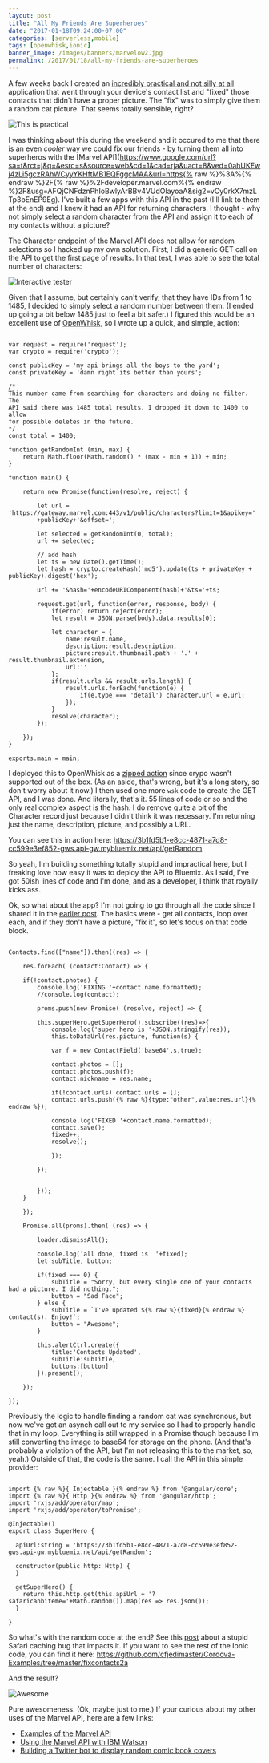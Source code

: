 ```yaml
---
layout: post
title: "All My Friends Are Superheroes"
date: "2017-01-18T09:24:00-07:00"
categories: [serverless,mobile]
tags: [openwhisk,ionic]
banner_image: /images/banners/marvelow2.jpg
permalink: /2017/01/18/all-my-friends-are-superheroes
---
```


A few weeks back I created an [incredibly practical and not silly at all](https://www.raymondcamden.com/2016/12/12/working-with-ionic-native-contact-fixer) application
that went through your device's contact list and "fixed" those contacts that didn't have a proper picture. The "fix"
was to simply give them a random cat picture. That seems totally sensible, right?

<img src="https://static.raymondcamden.com/images/2016/12/ahbig.png" alt="This is practical" class="imgborder">

I was thinking about this during the weekend and it occured to me that there is an even *cooler* way we
could fix our friends - by turning them all into superheros with the [Marvel API](https://www.google.com/url?sa=t&rct=j&q=&esrc=s&source=web&cd=1&cad=rja&uact=8&ved=0ahUKEwj4zLi5gczRAhWCyyYKHftMB1EQFggcMAA&url=https{% raw %}%3A%{% endraw %}2F{% raw %}%2Fdeveloper.marvel.com%{% endraw %}2F&usg=AFQjCNFdznPhIoBwlyArBBv4VUdOlayoaA&sig2=vCy0rkX7mzLTp3bEnEP9Eg). I've built a few apps with this API in the past (I'll link to them at the end) and I knew it
had an API for returning characters. I thought - why not simply select a random character from the API and assign it to each 
of my contacts without a picture?

The Character endpoint of the Marvel API does not allow for random selections so I hacked up my own solution. First, 
I did a generic GET call on the API to get the first page of results. In that test, I was able to see the total number of characters:

![Interactive tester](https://static.raymondcamden.com/images/2017/1/marvelow1.jpg)

Given that I assume, but certainly can't verify, that they have IDs from 1 to 1485, I decided to simply select a random number between them. (I ended up going a bit
below 1485 just to feel a bit safer.) I figured this would be an excellent use of [OpenWhisk](https://developer.ibm.com/openwhisk/), so I wrote up a quick, and simple, action:

<pre><code class="language-javascript">
var request = require(&#x27;request&#x27;);
var crypto = require(&#x27;crypto&#x27;);

const publicKey = &#x27;my api brings all the boys to the yard&#x27;;
const privateKey = &#x27;damn right its better than yours&#x27;;

&#x2F;*
This number came from searching for characters and doing no filter. The
API said there was 1485 total results. I dropped it down to 1400 to allow
for possible deletes in the future.
*&#x2F;
const total = 1400;

function getRandomInt (min, max) {
    return Math.floor(Math.random() * (max - min + 1)) + min;
}

function main() {

    return new Promise(function(resolve, reject) {

        let url = &#x27;https:&#x2F;&#x2F;gateway.marvel.com:443&#x2F;v1&#x2F;public&#x2F;characters?limit=1&amp;apikey=&#x27;
        +publicKey+&#x27;&amp;offset=&#x27;;
        
        let selected = getRandomInt(0, total);
        url += selected;

        &#x2F;&#x2F; add hash
        let ts = new Date().getTime();
        let hash = crypto.createHash(&#x27;md5&#x27;).update(ts + privateKey + publicKey).digest(&#x27;hex&#x27;);

        url += &#x27;&amp;hash=&#x27;+encodeURIComponent(hash)+&#x27;&amp;ts=&#x27;+ts;

        request.get(url, function(error, response, body) {
            if(error) return reject(error);
            let result = JSON.parse(body).data.results[0];

            let character = {
                name:result.name,
                description:result.description,
                picture:result.thumbnail.path + &#x27;.&#x27; + result.thumbnail.extension,
                url:&#x27;&#x27;
            };
            if(result.urls &amp;&amp; result.urls.length) {
                result.urls.forEach(function(e) {
                    if(e.type === &#x27;detail&#x27;) character.url = e.url;
                });
            }
            resolve(character);
        });

    });
}

exports.main = main;
</code></pre>

I deployed this to OpenWhisk as a [zipped action](https://www.raymondcamden.com/2017/01/10/creating-packaged-actions-in-openwhisk) since
crypo wasn't supported out of the box. (As an aside, that's wrong, but it's a long story, so don't worry about it now.) I then used one more
<code>wsk</code> code to create the GET API, and I was done. And literally, that's it. 55 lines of code or so
and the only real complex aspect is the hash. I do remove quite a bit of the Character record just because I didn't think
it was necessary. I'm returning just the name, description, picture, and possibly a URL.

You can see this in action here: https://3b1fd5b1-e8cc-4871-a7d8-cc599e3ef852-gws.api-gw.mybluemix.net/api/getRandom

So yeah, I'm building something totally stupid and impractical here, but I freaking love how easy it was to deploy the API to Bluemix. As I said, I've got 50ish lines of code
and I'm done, and as a developer, I think that royally kicks ass.

Ok, so what about the app? I'm not going to go through all the code since I shared it in the [earlier post](https://www.raymondcamden.com/2016/12/12/working-with-ionic-native-contact-fixer). The basics were - get all 
contacts, loop over each, and if they don't have a picture, "fix it", so let's focus on that code block.

<pre><code class="language-javascript">
Contacts.find([&quot;name&quot;]).then((res) =&gt; {

	res.forEach( (contact:Contact) =&gt; {

	if(!contact.photos) {
		console.log(&#x27;FIXING &#x27;+contact.name.formatted);
		&#x2F;&#x2F;console.log(contact);

		proms.push(new Promise( (resolve, reject) =&gt; {

		this.superHero.getSuperHero().subscribe((res)=&gt;{
			console.log(&#x27;super hero is &#x27;+JSON.stringify(res));              
			this.toDataUrl(res.picture, function(s) {

			var f = new ContactField(&#x27;base64&#x27;,s,true);

			contact.photos = [];
			contact.photos.push(f);
			contact.nickname = res.name;

			if(!contact.urls) contact.urls = [];
			contact.urls.push({% raw %}{type:&quot;other&quot;,value:res.url}{% endraw %});

			console.log(&#x27;FIXED &#x27;+contact.name.formatted);
			contact.save();
			fixed++;
			resolve();
			
			});

		});
		

		}));
	}

	});

	Promise.all(proms).then( (res) =&gt; {
	
		loader.dismissAll();

		console.log(&#x27;all done, fixed is  &#x27;+fixed);
		let subTitle, button;

		if(fixed === 0) {
			subTitle = &quot;Sorry, but every single one of your contacts had a picture. I did nothing.&quot;;
			button = &quot;Sad Face&quot;;
		} else {
			subTitle = `I&#x27;ve updated ${% raw %}{fixed}{% endraw %} contact(s). Enjoy!`;
			button = &quot;Awesome&quot;;      
		}

		this.alertCtrl.create({
			title:&#x27;Contacts Updated&#x27;,
			subTitle:subTitle,
			buttons:[button]
		}).present();

	});

});
</code></pre>

Previously the logic to handle finding a random cat was synchronous, but now we've got an asynch call out to my 
service so I had to properly handle that in my loop. Everything is still wrapped in a Promise though because I'm still
converting the image to base64 for storage on the phone. (And that's probably a violation of the API, but I'm not releasing this to the market, so, yeah.) Outside of that, the code is the
same. I call the API in this simple provider:

<pre><code class="language-javascript">
import {% raw %}{ Injectable }{% endraw %} from &#x27;@angular&#x2F;core&#x27;;
import {% raw %}{ Http }{% endraw %} from &#x27;@angular&#x2F;http&#x27;;
import &#x27;rxjs&#x2F;add&#x2F;operator&#x2F;map&#x27;;
import &#x27;rxjs&#x2F;add&#x2F;operator&#x2F;toPromise&#x27;;

@Injectable()
export class SuperHero {

  apiUrl:string = &#x27;https:&#x2F;&#x2F;3b1fd5b1-e8cc-4871-a7d8-cc599e3ef852-gws.api-gw.mybluemix.net&#x2F;api&#x2F;getRandom&#x27;;

  constructor(public http: Http) {
  }

  getSuperHero() {
    return this.http.get(this.apiUrl + &#x27;?safaricanbiteme=&#x27;+Math.random()).map(res =&gt; res.json());
  }

}
</code></pre>

So what's with the random code at the end? See this [post](https://www.raymondcamden.com/2015/07/16/safari-and-http-caching) about a stupid Safari caching bug that impacts it. If you want
to see the rest of the Ionic code, you can find it here: https://github.com/cfjedimaster/Cordova-Examples/tree/master/fixcontacts2a

And the result?

![Awesome](https://static.raymondcamden.com/images/2017/1/marvelow2.png)

Pure awesomeness. (Ok, maybe just to me.) If your curious about my other uses of the Marvel API, here are a few links:

* [Examples of the Marvel API](https://www.raymondcamden.com/2014/02/02/Examples-of-the-Marvel-API/)
* [Using the Marvel API with IBM Watson](https://www.raymondcamden.com/2015/05/26/using-the-marvel-api-with-ibm-watson)
* [Building a Twitter bot to display random comic book covers](https://www.raymondcamden.com/2016/02/22/building-a-twitter-bot-to-display-random-comic-book-covers/)